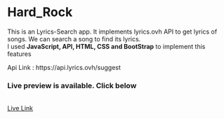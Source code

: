 # Hard_Rock

<p>This is an Lyrics-Search app. It implements lyrics.ovh API to get lyrics of songs. We can search a song to find its lyrics.<br/> I used <strong>JavaScript, API, HTML, CSS and BootStrap</strong> to implement this features</p>
<p>Api Link : https://api.lyrics.ovh/suggest</p>
<h3>Live preview is available. Click below</h3>
<br/>
<a href="https://hard-rock-jahed.netlify.app/">Live Link</a>
